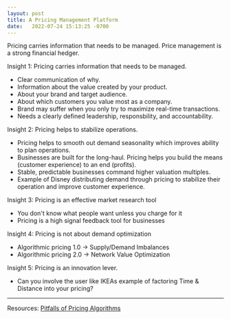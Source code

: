 ```yaml
---
layout: post
title: A Pricing Management Platform 
date:   2022-07-24 15:13:25 -0700
---
```


Pricing carries information that needs to be managed. 
Price management is a strong financial hedger.

Insight 1: Pricing carries information that needs to be managed. 
- Clear communication of why.
- Information about the value created by your product.
- About your brand and target audience.
- About which customers you value most as a company. 
- Brand may suffer when you only try to maximize real-time transactions.
- Needs a clearly defined leadership, responsbility, and accountability.

Insight 2: Pricing helps to stabilize operations.
- Pricing helps to smooth out demand seasonality which improves ability to plan operations.
- Businesses are built for the long-haul. Pricing helps you build the means (customer experience) to an end (profits).
- Stable, predictable businesses command higher valuation multiples.
- Example of Disney distributing demand through pricing to stabilize their operation and improve customer experience.

Insight 3: Pricing is an effective market research tool
- You don't know what people want unless you charge for it
- Pricing is a high signal feedback tool for businesses

Insight 4: Pricing is not about demand optimization 
- Algorithmic pricing 1.0 -> Supply/Demand Imbalances
- Algorithmic pricing 2.0 -> Network Value Optimization

Insight 5: Pricing is an innovation lever.
- Can you involve the user like IKEAs example of factoring Time & Distance into your pricing?

---

Resources:
[Pitfalls of Pricing Algorithms](https://hbr.org/2021/09/the-pitfalls-of-pricing-algorithms)

